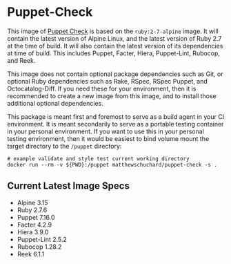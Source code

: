 # Puppet-Check

This image of [Puppet Check](https://github.com/mschuchard/puppet-check) is based on the `ruby:2-7-alpine` image. It will contain the latest version of Alpine Linux, and the latest version of Ruby 2.7 at the time of build. It will also contain the latest version of its dependencies at time of build. This includes Puppet, Facter, Hiera, Puppet-Lint, Rubocop, and Reek.

This image does not contain optional package dependencies such as Git, or optional Ruby dependencies such as Rake, RSpec, RSpec Puppet, and Octocatalog-Diff. If you need these for your environment, then it is recommended to create a new image from this image, and to install those additional optional dependencies.

This package is meant first and foremost to serve as a build agent in your CI environment. It is meant secondarily to serve as a portable testing container in your personal environment. If you want to use this in your personal testing environment, then it would be easiest to bind volume mount the target directory to the `/puppet` directory:

```
# example validate and style test current working directory
docker run --rm -v ${PWD}:/puppet matthewschuchard/puppet-check -s .
```

## Current Latest Image Specs
- Alpine 3.15
- Ruby 2.7.6
- Puppet 7.16.0
- Facter 4.2.9
- Hiera 3.9.0
- Puppet-Lint 2.5.2
- Rubocop 1.28.2
- Reek 6.1.1
